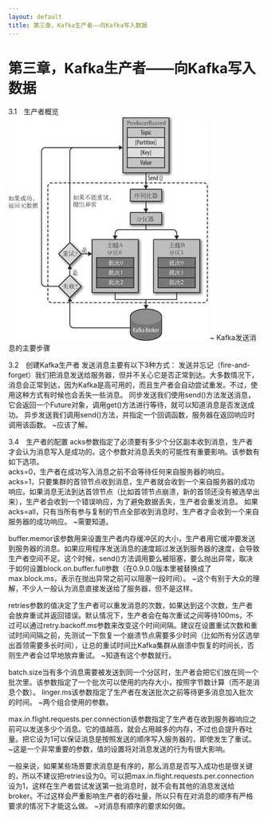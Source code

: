 ```yaml
---
layout: default
title: 第三章，Kafka生产者——向Kafka写入数据
---
```


# 第三章，Kafka生产者——向Kafka写入数据

3.1　生产者概览
<img src="/images/kafka-definitive-guide.jpg" width="400">
~ Kafka发送消息的主要步骤

3.2　创建Kafka生产者
发送消息主要有以下3种方式：
发送并忘记（fire-and-forget）我们把消息发送给服务器，但并不关心它是否正常到达。大多数情况下，消息会正常到达，因为Kafka是高可用的，而且生产者会自动尝试重发。不过，使用这种方式有时候也会丢失一些消息。
同步发送我们使用send()方法发送消息，它会返回一个Future对象，调用get()方法进行等待，就可以知道消息是否发送成功。
异步发送我们调用send()方法，并指定一个回调函数，服务器在返回响应时调用该函数。
~应该了解。


3.4　生产者的配置
acks参数指定了必须要有多少个分区副本收到消息，生产者才会认为消息写入是成功的。这个参数对消息丢失的可能性有重要影响。该参数有如下选项。   
acks=0，生产者在成功写入消息之前不会等待任何来自服务器的响应。
acks=1，只要集群的首领节点收到消息，生产者就会收到一个来自服务器的成功响应。如果消息无法到达首领节点（比如首领节点崩溃，新的首领还没有被选举出来），生产者会收到一个错误响应，为了避免数据丢失，生产者会重发消息。
如果acks=all，只有当所有参与复制的节点全部收到消息时，生产者才会收到一个来自服务器的成功响应。
~需要知道。



buffer.memor该参数用来设置生产者内存缓冲区的大小，生产者用它缓冲要发送到服务器的消息。如果应用程序发送消息的速度超过发送到服务器的速度，会导致生产者空间不足。这个时候，send()方法调用要么被阻塞，要么抛出异常，取决于如何设置block.on.buffer.full参数（在0.9.0.0版本里被替换成了max.block.ms，表示在抛出异常之前可以阻塞一段时间）。
~这个有别于大众的理解，不少人一般认为消息直接发送给了服务器，但不是这样。


retries参数的值决定了生产者可以重发消息的次数，如果达到这个次数，生产者会放弃重试并返回错误。默认情况下，生产者会在每次重试之间等待100ms，不过可以通过retry.backoff.ms参数来改变这个时间间隔。建议在设置重试次数和重试时间间隔之前，先测试一下恢复一个崩溃节点需要多少时间（比如所有分区选举出首领需要多长时间），让总的重试时间比Kafka集群从崩溃中恢复的时间长，否则生产者会过早地放弃重试。
~知道有这个参数就行。



batch.size当有多个消息需要被发送到同一个分区时，生产者会把它们放在同一个批次里。该参数指定了一个批次可以使用的内存大小，按照字节数计算（而不是消息个数）。
linger.ms该参数指定了生产者在发送批次之前等待更多消息加入批次的时间。
~两个组合使用的参数。


max.in.flight.requests.per.connection该参数指定了生产者在收到服务器响应之前可以发送多少个消息。它的值越高，就会占用越多的内存，不过也会提升吞吐量。把它设为1可以保证消息是按照发送的顺序写入服务器的，即使发生了重试。
~这是一个非常重要的参数，值的设置将对消息发送的行为有很大影响。



一般来说，如果某些场景要求消息是有序的，那么消息是否写入成功也是很关键的，所以不建议把retries设为0。可以把max.in.flight.requests.per.connection设为1，这样在生产者尝试发送第一批消息时，就不会有其他的消息发送给broker。不过这样会严重影响生产者的吞吐量，所以只有在对消息的顺序有严格要求的情况下才能这么做。
~对消息有顺序的要求如何做。
